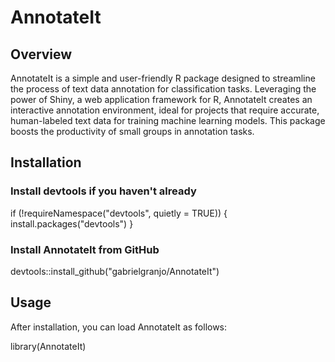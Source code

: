 # AnnotateIt

## Overview

AnnotateIt is a simple and user-friendly R package designed to streamline the process of text data annotation for classification tasks. Leveraging the power of Shiny, a web application framework for R, AnnotateIt creates an interactive annotation environment, ideal for projects that require accurate, human-labeled text data for training machine learning models. This package boosts the productivity of small groups in annotation tasks.

## Installation

### Install devtools if you haven't already
if (!requireNamespace("devtools", quietly = TRUE)) {
    install.packages("devtools")
}

### Install AnnotateIt from GitHub
devtools::install_github("gabrielgranjo/AnnotateIt")

## Usage

After installation, you can load AnnotateIt as follows:

library(AnnotateIt)
